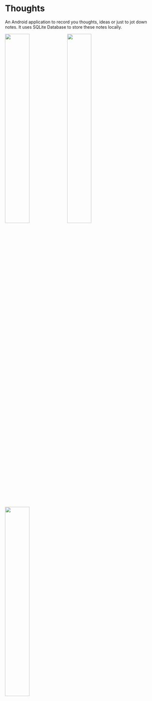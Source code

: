 # Thoughts
An Android application to record you thoughts, ideas or just to jot down notes. It uses SQLite Database to store these notes locally.



<img src="https://user-images.githubusercontent.com/30518564/77175802-2fcb5380-6ae9-11ea-8cbc-11db5b3d6ef1.jpg" height="40%" width="40%">
<img src="https://user-images.githubusercontent.com/30518564/77175808-31951700-6ae9-11ea-9491-eab2c9a87205.jpg" height="40%" width="40%">
<img src="https://user-images.githubusercontent.com/30518564/77175809-322dad80-6ae9-11ea-972d-b1f9f344fe86.jpg" height="40%" width="40%">
